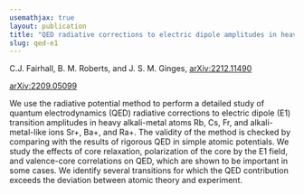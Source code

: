 ```yaml
---
usemathjax: true
layout: publication
title: "QED radiative corrections to electric dipole amplitudes in heavy atoms"
slug: qed-e1
---
```


C.J. Fairhall, B. M. Roberts, and J. S. M. Ginges, [arXiv:2212.11490](https://arxiv.org/abs/2212.11490)

[arXiv:2209.05099](https://arxiv.org/abs/2212.11490)

We use the radiative potential method to perform a detailed study of quantum electrodynamics (QED) radiative corrections to electric dipole (E1) transition amplitudes in heavy alkali-metal atoms Rb, Cs, Fr, and alkali-metal-like ions Sr+, Ba+, and Ra+. The validity of the method is checked by comparing with the results of rigorous QED in simple atomic potentials. We study the effects of core relaxation, polarization of the core by the E1 field, and valence-core correlations on QED, which are shown to be important in some cases. We identify several transitions for which the QED contribution exceeds the deviation between atomic theory and experiment.
